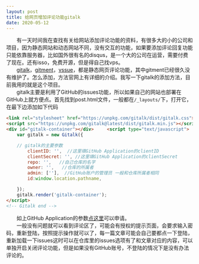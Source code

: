 ```yaml
---
layout: post
title: 给网页增加评论功能gitalk
date: 2020-05-12
---
```

&emsp;&emsp;有一天时间我在查找有关给网站添加评论功能的资料，有很多大的小的公司和项目，因为静态网站和动态网站不同，没有交互的功能，如果要添加评论回复功能只能依靠服务器，比如国外很有名的disqus，是一个大的公司在运营，需要付费了现在。还有isso，免费开源，但是得自己找vps。   
&emsp;&emsp;[gitalk](https://github.com/gitalk/gitalk)，[gitment](https://github.com/imsun/gitment)，[vssue](https://vssue.js.org/)，都是静态网页评论功能，其中gitment已经很久没有维护了。怎么添加，方法官网上有详细的介绍。我写一下gitalk的添加方法，目前我用的就是这个项目。  
&emsp;&emsp;gitalk主要是利用了GitHub的issues功能，所以如果自己的网站也部署在GitHub上就方便点。首先找到post.html文件，一般都在``/_layouts/``下，打开它，在最下边添加如下代码  
```html
<link rel="stylesheet" href="https://unpkg.com/gitalk/dist/gitalk.css">
<script src="https://unpkg.com/gitalk@latest/dist/gitalk.min.js"></script>
<div id="gitalk-container"></div>     <script type="text/javascript">
    var gitalk = new Gitalk({

    // gitalk的主要参数
		clientID: '',  //这里填GitHub Application的clientID
		clientSecret: '', //这里填GitHub Application的clientSecret
		repo: '',   //自己仓库的名字
		owner: '',   //仓库的所属者
		admin: [''],  //GitHub账户的管理员 一般和仓库所属者相同
		id:window.location.pathname,

    });
    gitalk.render('gitalk-container');
</script>
<!-- Gitalk end -->
```
&emsp;&emsp;如上GitHub Application的参数[点这里](https://github.com/settings/applications/new)可以申请。  
&emsp;&emsp;一般没有问题就可以看到评论区了，可能会有授权的提示页面，会要求输入密码，重新登陆，按照提示操作就可以了，每一篇文章可能会自己要都点一下登陆，重新加载一下issues这时可以在仓库里的issues选项有了和文章对应的内容，可以单独开启关闭评论功能，但是如果没有GitHub账号，不登陆的情况下是没有办法评论的。
